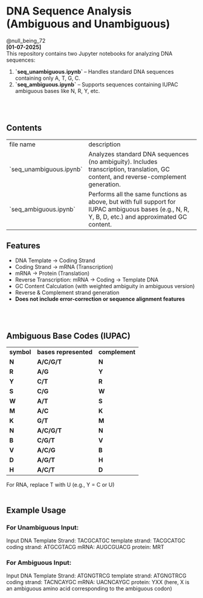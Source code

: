 # DNA Sequence Analysis (Ambiguous and Unambiguous)
@null_being_72<br>
<b>[01-07-2025]</b><br>
This repository contains two Jupyter notebooks for analyzing DNA sequences:

<ol>
  <li> <b> `seq_unambiguous.ipynb` </b> – Handles standard DNA sequences containing only A, T, G, C. </li>
  <li> <b> `seq_ambiguous.ipynb`</b> – Supports sequences containing IUPAC ambiguous bases like N, R, Y, etc. </li>
</ol>

<br>
<br>

## Contents
<table>
  <tr>
    <td> file name </td>
    <td> description </td>
  </tr>
  <tr>
    <td> `seq_unambiguous.ipynb` </td>
    <td> Analyzes standard DNA sequences (no ambiguity). Includes transcription, translation, GC content, and reverse-complement generation. </td>
  </tr>
  <tr>
    <td> `seq_ambiguous.ipynb` </td>
    <td> Performs all the same functions as above, but with full support for IUPAC ambiguous bases (e.g., N, R, Y, B, D, etc.) and approximated GC content. </td>
  </tr>
</table>

## Features
- DNA Template → Coding Strand
- Coding Strand → mRNA (Transcription)
- mRNA → Protein (Translation)
- Reverse Transcription: mRNA → Coding → Template DNA
- GC Content Calculation (with weighted ambiguity in ambiguous version)
- Reverse & Complement strand generation
- <b>Does not include error-correction or sequence alignment features</b>

<br>
</br>

## Ambiguous Base Codes (IUPAC)
<table>
  <tr>
    <td><b> symbol </b></td>
    <td><b> bases represented </b></td>
    <td><b> complement </b></td>
  </tr>
  <tr>
    <td><b> N </b></td>
    <td><b> A/C/G/T </b></td>
    <td><b> N </b></td>
  </tr>  
  <tr>
    <td><b> R </b></td>
    <td><b> A/G </b></td>
    <td><b> Y </b></td>
  </tr>
  
  <tr>
    <td><b> Y </b></td>
    <td><b> C/T </b></td>
    <td><b> R </b></td>
  </tr>
  <tr>
    <td><b> S </b></td>
    <td><b> C/G </b></td>
    <td><b> W </b></td>
  </tr>
  <tr>
    <td><b> W </b></td>
    <td><b> A/T </b></td>
    <td><b> S </b></td>
  </tr>
  <tr>
    <td><b> M </b></td>
    <td><b> A/C </b></td>
    <td><b> K </b></td>
  </tr>
  <tr>
    <td><b> K </b></td>
    <td><b> G/T </b></td>
    <td><b> M </b></td>
  </tr>
  <tr>
    <td><b> N </b></td>
    <td><b> A/C/G/T </b></td>
    <td><b> N </b></td>
  </tr>
  <tr>
    <td><b> B </b></td>
    <td><b> C/G/T </b></td>
    <td><b> V </b></td>
  </tr>
    <tr>
    <td><b> V </b></td>
    <td><b> A/C/G </b></td>
    <td><b> B </b></td>
  </tr>
  <tr>
    <td><b> D </b></td>
    <td><b> A/G/T </b></td>
    <td><b> H </b></td>
  </tr>
  <tr>
    <td><b> H </b></td>
    <td><b> A/C/T </b></td>
    <td><b> D </b></td>
  </tr>
</table>
For RNA, replace T with U (e.g., Y = C or U)

<br>
<br>

## Example Usage

### For Unambiguous Input:
Input DNA Template Strand: TACGCATGC
template strand:  TACGCATGC
coding strand:  ATGCGTACG
mRNA:  AUGCGUACG
protein:  MRT

### For Ambiguous Input:
Input DNA Template Strand: ATGNGTRCG 
template strand:  ATGNGTRCG
coding strand:  TACNCAYGC
mRNA:  UACNCAYGC
protein:  YXX (here, X is an ambiguous amino acid corresponding to the ambiguous codon)
